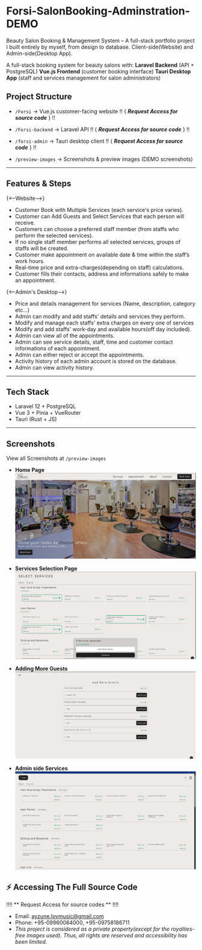# Forsi-SalonBooking-Adminstration-DEMO

Beauty Salon Booking & Management System – A full-stack portfolio project I built entirely by myself, from design to database.
Client-side(Website) and Admin-side(Desktop App).



A full-stack booking system for beauty salons with:
 **Laravel Backend** (API + PostgreSQL)
 **Vue.js Frontend** (customer booking interface)
 **Tauri Desktop App** (staff and services management for salon administrators)

## Project Structure ##
- `/Forsi` → Vue.js customer-facing website  !! { ***Request Access for source code*** } !!
- `/Forsi-backend` → Laravel API  !! { ***Request Access for source code*** } !!
- `/forsi-admin` → Tauri desktop client  !! { ***Request Access for source code*** } !!

- `/preview-images` → Screenshots & preview images (DEMO screenshots)

---

## Features & Steps ##

 {<--Website-->}
  - Customer Book with Multiple Services (each service's price varies).
  - Customer can Add Guests and Select Services that each person will receive.
  - Customers can choose a preferred staff member (from staffs who perform the selected services).
  - If no single staff member performs all selected services, groups of staffs will be created.
  - Customer make appointment on available date & time within the staff’s work hours.
  - Real-time price and extra-charges(depending on staff) calculations.
  - Customer fills their contacts, address and informations safely to make an appointment.

 {<--Admin's Desktop-->}
  - Price and details management for services (Name, description, category etc...)
  - Admin can modify and add staffs' details and services they perform.
  - Modify and manage each staffs' extra charges on every one of services
  - Modify and add staffs' work-day and available hours(off day included).
  - Admin can view all of the appointments.
  - Admin can see service details, staff, time and customer contact informations of each appointment.
  - Admin can either reject or accept the appointments.
  - Activity history of each admin account is stored on the database.
  - Admin can view activity history.

--------------------------------------------------------------

##  Tech Stack  ##
- Laravel 12 + PostgreSQL
- Vue 3 + Pinia + VueRouter
- Tauri (Rust + JS)

--------------------------------------------------------------
## Screenshots ##
View all Screenshots at  `/preview-images`
- **Home Page**  
   ![Home](./preview-images/Client%28Website%29/1.%20home.PNG)

- **Services Selection Page**
   ![Services](./preview-images/Client%28Website%29/3.%20ServicesSelection.PNG)

- **Adding More Guests**  
   ![Guests](./preview-images/Client%28Website%29/4.%20AddMoreGuest.PNG)

- **Admin side Services**
   ![AdminServices](./preview-images/Admin%28Desktop%29/1.%20Services&Category_Admin.PNG)

## ⚡ Accessing The Full Source Code

!!!! ** Request Access for source codes ** !!!!
 - Email: ayzune.lovmusic@gmail.com
 - Phone: +95-09960084000, +95-09758186711
 - *This project is considered as a private property(except for the royalties-free images used). Thus, all rights are reserved and accessibility has been limited.*

